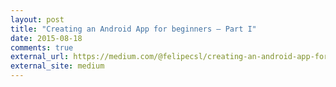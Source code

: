 ```yaml
---
layout: post
title: "Creating an Android App for beginners — Part I"
date: 2015-08-18
comments: true
external_url: https://medium.com/@felipecsl/creating-an-android-app-for-beginners-part-i-410a7a64d9b1
external_site: medium
---
```


